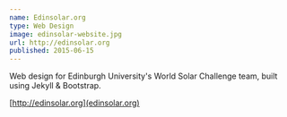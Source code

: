 ```yaml
---
name: Edinsolar.org
type: Web Design
image: edinsolar-website.jpg
url: http://edinsolar.org
published: 2015-06-15
---
```


Web design for Edinburgh University's World Solar Challenge team, built using
Jekyll & Bootstrap.

[http://edinsolar.org](edinsolar.org)

